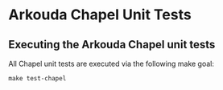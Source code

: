 # Arkouda Chapel Unit Tests

## Executing the Arkouda Chapel unit tests

All Chapel unit tests are executed via the following make goal:

```
make test-chapel
```
